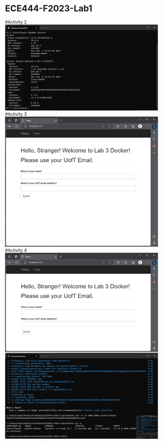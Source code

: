 # ECE444-F2023-Lab1
#Activity 2
![Lab3 Acitivty 2](Screenshots/L3-A2.png)
#Activity 3
![Lab3 Acitivty 3](Screenshots/L3-A3.png)
#Activity 4
![Lab3 Acitivty 4](Screenshots/L3-A4.png)
![Lab3 Acitivty 4-2](Screenshots/L3-A4-2.png)
